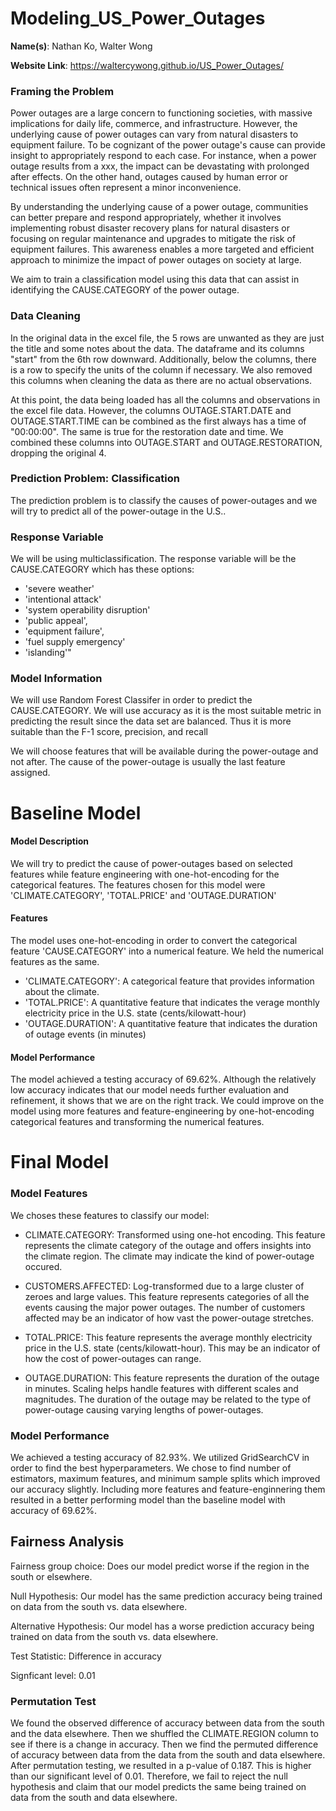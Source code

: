 # Modeling_US_Power_Outages

**Name(s)**: Nathan Ko, Walter Wong

**Website Link**: https://waltercywong.github.io/US_Power_Outages/

### Framing the Problem
Power outages are a large concern to functioning societies, with massive implications for daily life, commerce, and infrastructure. However, the underlying cause of power outages can vary from natural disasters to equipment failure. To be cognizant of the power outage's cause can provide insight to appropriately respond to each case. For instance, when a power outage results from a xxx, the impact can be devastating with prolonged after effects. On the other hand, outages caused by human error or technical issues often represent a minor inconvenience. 

By understanding the underlying cause of a power outage, communities can better prepare and respond appropriately, whether it involves implementing robust disaster recovery plans for natural disasters or focusing on regular maintenance and upgrades to mitigate the risk of equipment failures. This awareness enables a more targeted and efficient approach to minimize the impact of power outages on society at large.


We aim to train a classification model using this data that can assist in identifying the CAUSE.CATEGORY of the power outage.

### Data Cleaning
In the original data in the excel file, the 5 rows are unwanted as they are just the title and some notes about the data. The dataframe and its columns "start" from the 6th row downward. Additionally, below the columns, there is a row to specify the units of the column if necessary. We also removed this columns when cleaning the data as there are no actual observations.

At this point, the data being loaded has all the columns and observations in the excel file data. However, the columns OUTAGE.START.DATE and OUTAGE.START.TIME can be combined as the first always has a time of "00:00:00". The same is true for the restoration date and time. We combined these columns into OUTAGE.START and OUTAGE.RESTORATION, dropping the original 4.

### Prediction Problem: Classification
The prediction problem is to classify the causes of power-outages and we will try to predict all of the power-outage in the U.S.. 

### Response Variable
We will be using multiclassification.
The response variable will be the CAUSE.CATEGORY which has these options:
- 'severe weather'
- 'intentional attack'
- 'system operability disruption'
- 'public appeal', 
- 'equipment failure', 
- 'fuel supply emergency'
- 'islanding'"

### Model Information

We will use Random Forest Classifer in order to predict the CAUSE.CATEGORY. We will use accuracy as it is the most suitable metric in predicting the result since the data set are balanced. Thus it is more suitable than the F-1 score, precision, and recall

We will choose features that will be available during the power-outage and not after. The cause of the power-outage is usually the last feature assigned. 

# Baseline Model

#### Model Description
We will try to predict the cause of power-outages based on selected features while feature engineering with one-hot-encoding for the categorical features. 
The features chosen for this model were 'CLIMATE.CATEGORY', 'TOTAL.PRICE' and 'OUTAGE.DURATION'

#### Features
The model uses one-hot-encoding in order to convert the categorical feature 'CAUSE.CATEGORY' into a numerical feature. We held the numerical features as the same.
- 'CLIMATE.CATEGORY': A categorical feature that provides information about the climate.
- 'TOTAL.PRICE': A quantitative feature that indicates the verage monthly electricity price in the U.S. state (cents/kilowatt-hour)
- 'OUTAGE.DURATION': A quantitative feature that indicates the duration of outage events (in minutes)

#### Model Performance 
The model achieved a testing accuracy of 69.62%. Although the relatively low accuracy indicates that our model needs further evaluation and refinement, it shows that we are on the right track. We could improve on the model using more features and feature-engineering by one-hot-encoding categorical features and transforming the numerical features. 

# Final Model
### Model Features

We choses these features to classify our model:
- CLIMATE.CATEGORY: Transformed using one-hot encoding. This feature represents the climate category of the outage and offers insights into the climate region. The climate may indicate the kind of power-outage occured.  

- CUSTOMERS.AFFECTED: Log-transformed due to a large cluster of zeroes and large values. This feature represents categories of all the events causing the major power outages. The number of customers affected may be an indicator of how vast the power-outage stretches. 

- TOTAL.PRICE: This feature represents the average monthly electricity price in the U.S. state (cents/kilowatt-hour). This may be an indicator of how the cost of power-outages can range. 

- OUTAGE.DURATION: This feature represents the duration of the outage in minutes. Scaling helps handle features with different scales and magnitudes. The duration of the outage may be related to the type of power-outage causing varying lengths of power-outages. 

### Model Performance

We achieved a testing accuracy of 82.93%. We utilized GridSearchCV in order to find the best hyperparameters. We chose to find number of estimators, maximum features, and minimum sample splits which improved our accuracy slightly. Including more features and feature-enginnering them resulted in a better performing model than the baseline model with accuracy of 69.62%. 

## Fairness Analysis
Fairness group choice:
Does our model predict worse if the region in the south or elsewhere.

Null Hypothesis:
Our model has the same prediction accuracy being trained on data from the south vs. data elsewhere.


Alternative Hypothesis:
Our model has a worse prediction accuracy being trained on data from the south vs. data elsewhere.


Test Statistic:
Difference in accuracy

Signficant level:
0.01

### Permutation Test
We found the observed difference of accuracy between data from the south and the data elsewhere. Then we shuffled the CLIMATE.REGION column to see if there is a change in accuracy. Then we find the permuted difference of accuracy between data from the data from the south and data elsewhere. After permutation testing, we resulted in a p-value of 0.187. This is higher than our significant level of 0.01. Therefore, we fail to reject the null hypothesis and claim that our model predicts the same being trained on data from the south and data elsewhere.  